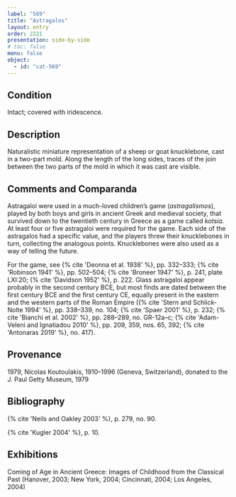 ```yaml
---
label: "569"
title: "Astragalos"
layout: entry
order: 2221
presentation: side-by-side
# toc: false
menu: false
object:
  - id: "cat-569"
---
```


## Condition

Intact; covered with iridescence.

## Description

Naturalistic miniature representation of a sheep or goat knucklebone, cast in a two-part mold. Along the length of the long sides, traces of the join between the two parts of the mold in which it was cast are visible.

## Comments and Comparanda

Astragaloi were used in a much-loved children’s game (*astragalismos*), played by both boys and girls in ancient Greek and medieval society, that survived down to the twentieth century in Greece as a game called *kotsia*. At least four or five astragaloi were required for the game. Each side of the astragalos had a specific value, and the players threw their knucklebones in turn, collecting the analogous points. Knucklebones were also used as a way of telling the future.

For the game, see {% cite 'Deonna et al. 1938' %}, pp. 332–333; {% cite 'Robinson 1941' %}, pp. 502–504; {% cite 'Broneer 1947' %}, p. 241, plate LXI:20; {% cite 'Davidson 1952' %}, p. 222. Glass astragaloi appear probably in the second century BCE, but most finds are dated between the first century BCE and the first century CE, equally present in the eastern and the western parts of the Roman Empire ({% cite 'Stern and Schlick-Nolte 1994' %}, pp. 338–339, no. 104; {% cite 'Spaer 2001' %}, p. 232; {% cite 'Bianchi et al. 2002' %}, pp. 288–289, no. GR-12a–c; {% cite 'Adam-Veleni and Ignatiadou 2010' %}, pp. 209, 359, nos. 65, 392; {% cite 'Antonaras 2019' %}, no. 417).

## Provenance

1979, Nicolas Koutoulakis, 1910–1996 (Geneva, Switzerland), donated to the J. Paul Getty Museum, 1979

## Bibliography

{% cite 'Neils and Oakley 2003' %}, p. 279, no. 90.

{% cite 'Kugler 2004' %}, p. 10.

## Exhibitions

Coming of Age in Ancient Greece: Images of Childhood from the Classical Past (Hanover, 2003; New York, 2004; Cincinnati, 2004; Los Angeles, 2004)